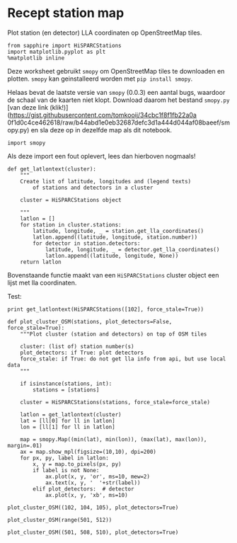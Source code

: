 # Recept station map

Plot station (en detector) LLA coordinaten op OpenStreetMap tiles.

```{.python .input}
from sapphire import HiSPARCStations
import matplotlib.pyplot as plt
%matplotlib inline
```

Deze worksheet gebruikt `smopy` om OpenStreetMap tiles te downloaden en plotten.
`smopy` kan geinstalleerd worden met `pip install smopy`.

Helaas bevat de laatste versie van `smopy` (0.0.3) een aantal bugs, waardoor de
schaal van de kaarten niet klopt. Download daarom het bestand `smopy.py` [van
deze link (klik!)](https://gist.githubusercontent.com/tomkooij/34cbc1f8f1fb22a0a
0f1d0c4ce462618/raw/b44abd1e0eb32687defc3d1a444d044af08baeef/smopy.py) en sla
deze op in dezelfde map als dit notebook.

```{.python .input}
import smopy
```

Als deze import een fout oplevert, lees dan hierboven nogmaals!

```{.python .input}
def get_latlontext(cluster):
    """
    Create list of latitude, longitudes and (legend texts)
        of stations and detectors in a cluster
       
    cluster = HiSPARCStations object
    
    """
    latlon = []
    for station in cluster.stations:
        latitude, longitude, _ = station.get_lla_coordinates()
        latlon.append((latitude, longitude, station.number))
        for detector in station.detectors:
            latitude, longitude, _ = detector.get_lla_coordinates()
            latlon.append((latitude, longitude, None))
    return latlon
```

Bovenstaande functie maakt van een `HiSPARCStations` cluster object een lijst
met lla coordinaten.

Test:

```{.python .input}
print get_latlontext(HiSPARCStations([102], force_stale=True))
```

```{.python .input}
def plot_cluster_OSM(stations, plot_detectors=False, force_stale=True):
    """Plot cluster (station and detectors) on top of OSM tiles 
    
    cluster: (list of) station number(s)
    plot_detectors: if True: plot detectors
    force_stale: if True: do not get lla info from api, but use local data
    """
    
    if isinstance(stations, int):
        stations = [stations]
    
    cluster = HiSPARCStations(stations, force_stale=force_stale)
    
    latlon = get_latlontext(cluster)
    lat = [ll[0] for ll in latlon]
    lon = [ll[1] for ll in latlon]
    
    map = smopy.Map((min(lat), min(lon)), (max(lat), max(lon)), margin=.01)
    ax = map.show_mpl(figsize=(10,10), dpi=200)
    for px, py, label in latlon:
        x, y = map.to_pixels(px, py)
        if label is not None:
            ax.plot(x, y, 'or', ms=10, mew=2)
            ax.text(x, y, '  '+str(label))
        elif plot_detectors:  # detector
            ax.plot(x, y, 'xb', ms=10)
```

```{.python .input}
plot_cluster_OSM((102, 104, 105), plot_detectors=True)
```

```{.python .input}
plot_cluster_OSM(range(501, 512))
```

```{.python .input}
plot_cluster_OSM((501, 508, 510), plot_detectors=True)
```
